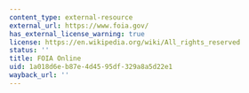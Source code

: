 ```yaml
---
content_type: external-resource
external_url: https://www.foia.gov/
has_external_license_warning: true
license: https://en.wikipedia.org/wiki/All_rights_reserved
status: ''
title: FOIA Online
uid: 1a018d6e-b87e-4d45-95df-329a8a5d22e1
wayback_url: ''
---
```

